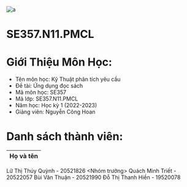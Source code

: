 ![a](https://user-images.githubusercontent.com/80948525/112105139-a1e3e600-8bde-11eb-85df-d94604713122.png)
# SE357.N11.PMCL
# Giới Thiệu Môn Học:
* Tên môn học: Kỹ Thuật phân tích yêu cầu 
* Đề tài: Ứng dụng đọc sách 
* Mã môn học: SE357
* Mã lớp: SE357.N11.PMCL
* Năm học: Học kỳ 1 (2022-2023)
* Giảng viên: Nguyễn Công Hoan 
# Danh sách thành viên:
| Họ và tên |
| ------------- |
Lữ Thị Thúy Quỳnh - 20521826 <Nhóm trưởng>
Quách Minh Triết - 20522057
Bùi Văn Thuận - 20521990
Đỗ Thị Thanh Hiền - 19520078
